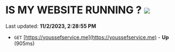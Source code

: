 # IS MY WEBSITE RUNNING ? [![](https://img.shields.io/static/v1?label=Sponsor&message=%E2%9D%A4&logo=GitHub&color=%23fe8e86)](https://github.com/sponsors/<username>)

Last updated: **11/2/2023, 2:28:55 PM**

- `GET` [https://youssefservice.me](https://youssefservice.me) - **Up** (905ms)
